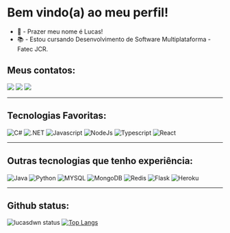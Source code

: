 # Bem vindo(a) ao meu perfil!
          

- 🧑 - Prazer meu nome é Lucas!
- 📚 - Estou cursando Desenvolvimento de Software Multiplataforma - Fatec JCR.

## Meus contatos:
<a href="https://www.linkedin.com/in/lucas-costa-a49a01219/" target='_blank'><img src='https://img.shields.io/badge/LinkedIn-0077B5?style=for-the-badge&logo=linkedin&logoColor=white'></a>
<a href="https://www.instagram.com/_lucasfdc/" target='_blank'><img src='https://img.shields.io/badge/Instagram-E4405F?style=for-the-badge&logo=instagram&logoColor=white'></a>
<a href="https://mail.google.com/mail/u/0/?fs=1&to=lfcosta0804@gmail.com&su=&body=&bcc=&tf=cm" target='_blank'><img src='https://img.shields.io/badge/Gmail-D14836?style=for-the-badge&logo=gmail&logoColor=white'></a><hr>


## Tecnologias Favoritas:
<div style="display: inline_block">
   <img align="center" alt="C#" src="https://img.shields.io/badge/C%23-239120?style=for-the-badge&logo=c-sharp&logoColor=white" />
   <img align="center" alt=".NET" src="https://img.shields.io/badge/.NET-5C2D91?style=for-the-badge&logo=.net&logoColor=white" />
   <img align="center" alt="Javascript" src="https://img.shields.io/badge/JavaScript-F7DF1E?style=for-the-badge&logo=javascript&logoColor=black" />
   <img align="center" alt="NodeJs" src="https://img.shields.io/badge/Node.js-43853D?style=for-the-badge&logo=node.js&logoColor=white" />
   <img align="center" alt="Typescript" src="https://img.shields.io/badge/TypeScript-007ACC?style=for-the-badge&logo=typescript&logoColor=white" />
   <img align="center" alt="React" src="https://img.shields.io/badge/React-20232A?style=for-the-badge&logo=react&logoColor=61DAFB"/>
</div><hr>         

## Outras tecnologias que tenho experiência:
<div style="display: inline_block">
   <img align="center" alt="Java" src="https://img.shields.io/badge/Java-ED8B00?style=for-the-badge&logo=java&logoColor=white"/>
   <img align="center" alt="Python" src="https://img.shields.io/badge/Python-14354C?style=for-the-badge&logo=python&logoColor=white"/>
   <img align="center" alt="MYSQL" src="https://img.shields.io/badge/MySQL-00000F?style=for-the-badge&logo=mysql&logoColor=white"/>
   <img align="center" alt="MongoDB" src="https://img.shields.io/badge/MongoDB-4EA94B?style=for-the-badge&logo=mongodb&logoColor=white"/>
   <img align="center" alt="Redis" src="https://img.shields.io/badge/redis-%23DD0031.svg?&style=for-the-badge&logo=redis&logoColor=white"/>
   <img align="center" alt="Flask" src="https://img.shields.io/badge/Flask-000000?style=for-the-badge&logo=flask&logoColor=white"/>
   <img align="center" alt="Heroku" src="https://img.shields.io/badge/Heroku-430098?style=for-the-badge&logo=heroku&logoColor=white"/>
</div><hr>

## Github status:
<div style="">
   
   ![lucasdwn status](https://github-readme-stats.vercel.app/api?username=lucasdwn&show_icons=true&theme=transparent)   [![Top Langs](https://github-readme-stats.vercel.app/api/top-langs/?username=lucasdwn&layout=compact)](https://github.com/lucasdwn/github-readme-stats)
</div>


